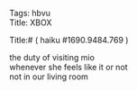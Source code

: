 Tags: hbvu  
Title: XBOX  
  
Title:# ( haiku #1690.9484.769 )  
  
the duty of visiting mio  
whenever she feels like it or not  
not in our living room  
